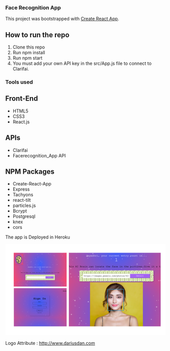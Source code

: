 ### Face Recognition App

This project was bootstrapped with [Create React App](https://github.com/facebook/create-react-app).

## How to run the repo

1.	Clone this repo
2.	Run npm install
3.	Run npm start
4.	You must add your own API key in the src/App.js file to connect to Clarifai.

### Tools used

## Front-End
*	HTML5
*	CSS3
*	React.js

## APIs
*	Clarifai
*	Facerecognition_App API

## NPM Packages

*	Create-React-App
*	Express
*	Tachyons
*	react-tilt
*	particles.js
*	Bcrypt
*	Postgresql
*	knex
*	cors

The app is Deployed in Heroku

![ Images of the App](Slide1.png)

Logo Attribute : http://www.dariusdan.com
